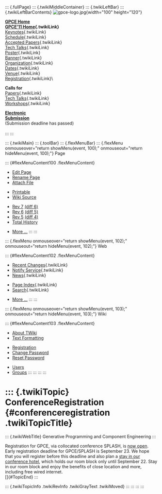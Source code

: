 ::: {.fullPage}
::: {.twikiMiddleContainer}
::: {.twikiLeftBar}
::: {.twikiLeftBarContents}
![gpce-logo.jpg](../pub/GPCE11/WebLeftBar/gpce-logo.jpg){width="100"
height="120"}

**[GPCE Home](http://program-transformation.org/Gpce)**\
**[GPCE\'11 Home](WebHome){.twikiLink}**\
[Keynotes](KeynoteSpeakers){.twikiLink}\
[Schedule](ConferenceProgram){.twikiLink}\
[Accepted Papers](AcceptedPapers){.twikiLink}\
[Tech Talks](TechTalks){.twikiLink}\
[Poster](Poster){.twikiLink}\
[Banner](Banner){.twikiLink}\
[Organization](ConferenceOrganization){.twikiLink}\
[Dates](ImportantDates){.twikiLink}\
[Venue](ConferenceVenue){.twikiLink}\
[Registration](ConferenceRegistration){.twikiLink}\

**Calls for**\
[Papers](CallForPapers){.twikiLink}\
[Tech Talks](CallForTechTalks){.twikiLink}\
[Workshops](Workshops){.twikiLink}

**[Electronic\
Submission](http://www.easychair.org/conferences/?conf=gpce11)**\
(Submission deadline has passed)\
\
:::
:::

::: {.twikiMain}
::: {.toolBar}
::: {.flexMenuBar}
::: {.flexMenu onmouseover="return showMenu(event, 100);" onmouseout="return hideMenu(event, 100);"}
Page

::: {#flexMenuContent100 .flexMenuContent}
-   [Edit
    Page](http://www.program-transformation.org/edit/GPCE11/ConferenceRegistration?t=1536827539)
-   [Rename
    Page](http://www.program-transformation.org/rename/GPCE11/ConferenceRegistration)
-   [Attach
    File](http://www.program-transformation.org/attach/GPCE11/ConferenceRegistration)

<!-- -->

-   [Printable](http://www.program-transformation.org/view/GPCE11/ConferenceRegistration?skin=print.pattern)
-   [Wiki
    Source](http://www.program-transformation.org/view/GPCE11/ConferenceRegistration?skin=text&raw=on&contenttype=text/plain)

<!-- -->

-   [Rev
    7](http://www.program-transformation.org/view/GPCE11/ConferenceRegistration?rev=1.7)
    [(diff 6)](http://www.program-transformation.org/rdiff/GPCE11/ConferenceRegistration?rev1=1.7&rev2=1.6)
-   [Rev
    6](http://www.program-transformation.org/view/GPCE11/ConferenceRegistration?rev=1.6)
    [(diff 5)](http://www.program-transformation.org/rdiff/GPCE11/ConferenceRegistration?rev1=1.6&rev2=1.5)
-   [Rev
    5](http://www.program-transformation.org/view/GPCE11/ConferenceRegistration?rev=1.5)
    [(diff 4)](http://www.program-transformation.org/rdiff/GPCE11/ConferenceRegistration?rev1=1.5&rev2=1.4)
-   [Total
    History](http://www.program-transformation.org/rdiff/GPCE11/ConferenceRegistration)

<!-- -->

-   [More
    \...](http://www.program-transformation.org/oops/GPCE11/ConferenceRegistration?template=oopsmore&param1=1.7&param2=1.7)
:::
:::

::: {.flexMenu onmouseover="return showMenu(event, 102);" onmouseout="return hideMenu(event, 102);"}
Web

::: {#flexMenuContent102 .flexMenuContent}
-   [Recent Changes](WebChanges){.twikiLink}
-   [Notify Service](WebNotify){.twikiLink}
-   [News](WebNews){.twikiLink}

<!-- -->

-   [Page Index](WebIndex){.twikiLink}
-   [Search](WebSearch){.twikiLink}

<!-- -->

-   [More
    \...](http://www.program-transformation.org/oops/GPCE11/ConferenceRegistration?template=oopsmore&param1=1.7&param2=1.7)
:::
:::

::: {.flexMenu onmouseover="return showMenu(event, 103);" onmouseout="return hideMenu(event, 103);"}
Wiki

::: {#flexMenuContent103 .flexMenuContent}
-   [About
    TWiki](http://www.program-transformation.org/view/TWiki/WebHome)
-   [Text
    Formatting](http://www.program-transformation.org/view/TWiki/TextFormattingRules)

<!-- -->

-   [Registration](http://www.program-transformation.org/view/TWiki/TWikiRegistration)
-   [Change
    Password](http://www.program-transformation.org/view/TWiki/ChangePassword)
-   [Reset
    Password](http://www.program-transformation.org/view/TWiki/ResetPassword)

<!-- -->

-   [Users](http://www.program-transformation.org/view/Main/TWikiUsers)
-   [Groups](http://www.program-transformation.org/view/Main/TWikiGroups)
:::
:::
:::
:::

::: {.twikiTopic}
ConferenceRegistration {#conferenceregistration .twikiTopicTitle}
======================

::: {.twikiWebTitle}
Generative Programming and Component Engineering
:::

Registration for GPCE, via collocated conference SPLASH, is [now
open](http://splashcon.org/2011/attending/registering). Early
registration deadline for GPCE/SPLASH is September 23. We hope that you
will register before this deadline and also plan a [stay in our
conference
hotel](http://www.hilton.com/en/hi/groups/personalized/P/PDXPHHH-ACM-20111022/index.jhtml?WT.mc_id=POG),
which holds our room block only until September 22. Stay in our room
block and enjoy the benefits of close location and more, including free
wired internet.\
[]{#TopicEnd}
:::

::: {.twikiTopicInfo .twikiRevInfo .twikiGrayText .twikiMoved}
:::
:::
:::
:::
